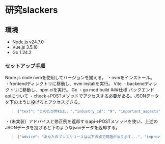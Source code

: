 # 研究slackers
## 環境
* Node.js v24.7.0
* Vue.js 3.5.18
* Go 1.24.2
### セットアップ手順
Node.js
node nvmを使用してバージョンを揃える。
・nvmをインストール。
・frontendディレクトリに移動し、nvm installを実行。
Vite
・backendディレクトリに移動し、npm ciを実行。
Go
・go mod build
###仕様
バックエンドapiについて
・check->POSTメソッドでアクセスする必要がある。JSONデータを下のように投げるとアクセスできる。
>```go
> {"text": "このたび弊社は、、","industry_id": "9", "important_aspects": ["0", "1"]}
>
・（未実装）アドバイスと修正例を返却するapi->POSTメソッドを使い、上述のJSONデータを投げると下のようなjsonデータを返却する。
>```go
>{"advice": "あなたのプレスリリースは以下の点で問題があります...", "improved_press": "#[業界初!!]..."}
>
